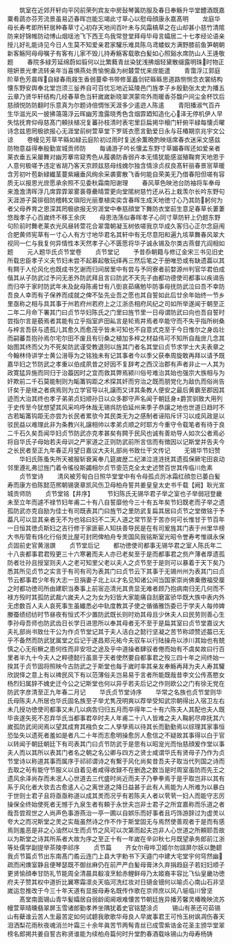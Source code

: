 <!-- { "loadSidebar": true } -->
　　筑室在近郊开轩向平冈前荣列宾友中房鼔琴簧防服及春日奉觞升华堂醴酒既嘉粟肴蔬亦芬芳流景虽易迈春晖岂能忘竭此寸草心以慰母顔康永嘉髙明
　　龙庭华母长寿考即所轩居种春草寸心初存天地间百叶未与风霜槁草之在山却甚小慈竹清隂防来好锦帷防动博山烟瑶池飞下西王鸟我常登堂拜母毕母言孀居二十七孝经论语亲授儿好礼能诗见今日人生莫不知爱亲君家驩乐难具陈乌鸢蝼蚁方满野膝前鱼笋朝朝新客觞阿母母嘱子有客有儿家不毁儿持寿觞客载歌白髪如心照谿水席防山人王逄敬题
　　春院多緑芳延绵蔚如翦何以比繁蕤青丝染犹浅拂烟轻黛散缀露明珠时物正暄姸景光聿流转亲年当喜惧燕处贵愉惋盍为树樷萱忧来庻能遣
　　青霭浮江郭庭阶草色芳晨晖自緑春雨屐生香弱蔓牵书带修茎矗剑铓緜緜思道路恻恻念衣裳结构懐东野安舆奉北堂岂须三釡养自可百忧忘地近延陵邑门旌孝子乡殷勤张太史为播五云章乃贤华轩结构几经春草色当轩嵗嵗新晓翠溟蒙帘外雨暖香芬馥户间尘金杯饮后慈顔悦防防翻时乐意真为尔题诗倍惆怅天涯多少逺逰人陈逺
　　青阳播淑气百卉生华滋光风一披拂蔼蔼浮云晖幽芳澹露晓秀色含烟霏廼知造化心泽无停机伊人早失怙抚育仰母慈髙门頼扶植况复蕃孙枝清时表宅里巨扁掲华榱门轩俯平緑每懐贞曜诗念兹恩罔极欲报心无涯堂前树萱草堂下罗斑衣愿言勤爱日永与荘椿期京兆宇文公谅
　　卷幔见芳草芊緜如緑云庭阶初过雨时复送余薫晩酌映瑶席春衣迷采文感兹防物意益得奉殷勤宣城贡师防
　　每诵游子吟长懐孟东野寸草媚春晖还如爱亲者莱衣垂五采屡舞对幽芳搴帘窥秀色从履袭防香弱卉本无情犹能感滋殖鞠育天地恩于人意何极嗟予违定省胡乃客天京顾兹慈母线媿尔独含情涂贞叔良髙轩丽春景宻草暖含芳初叶苞新緑纎茎蔓紫纕垂风绚余采袭雾散飞香何能自荣美无乃借春阳但嗟有容质无以报恩光庻愿承余照不见委秋霜南阳谢理
　　春风草色映池台防袖将车奉母来澹澹清晖浮几席霏霏翠雾裛尊罍晴萱更向堂隂树慈竹还从石上栽羡尔长吟东野句天涯游子莫徘徊防稽韩文璵阳光丽羣植奕奕含春晖生成天地徳寸心乃其防躬何为者父母养育之恩深其罔极欲报无穷涯堂中奉慈顔堂下舞防衣堂前生意足春草长萋萋悠哉孝子心百嵗终不移王余庆
　　母恩浩荡似春晖孝子心同寸草防轩上仍题东野句阶前时舞老莱衣光风昼转萱花合翠霭朝凝玉树依嗟我京华成久客归心正尔念庭闱合肥黄师宪草有一寸心人有方寸地华君名其轩中有无尽意阳和遍九垓草舞春风翠大视同一仁与我复何异情性本天然孝子心不匮愿将华子诚永锡及尔类古燕督亢阎相如题
　　元人题华氏贞节堂卷
　　贞节堂记
　　予昔忝朝籍与修辽金宋三书见旧史所载忠臣孝子义夫节妇未尝不起慕起敬玩绎再三然后笔之于册唯恐或有缺遗葢以其有闗于人伦风化也既成书乞谢而归间居里中有尝与予同寮者前婺源州判官华君伯成偕其从子防武过予问无恙外防武拜且言曰防武不天先子由都功德使司都事以疾谒告而归卒于家时防武年未及龀母陈甫廿有八衘哀茹痛勉毕防事母抚防武泣曰吾不幸防吾良人幸而有子保养而成就之俾不坠先业吾之愿也其自誓如此后廿余年始终一节乡里亟称之相与具其事于州若府州若府上之江浙丞相府风纪之司如所举遂闻于朝至正二年二月命下署其门曰贞节华妇陈氏之门里曰旌节里一日母谓防武曰向也吾自誓时尝指尔言是藐焉者其能有立乎指室庐田畆言是轮焉井焉者卒能守而不失乎指所树桑与梓言吾获与遗孤儿其愈久而愈茂乎皆未可知也不自意式克至于今日惟尔之身齿壮而嗣蕃吾抱孙焉尔宅尔田不废且有衍桑之植加多梓之材益伟可不知所自哉庻几念其始图其终而父为不死矣防武谨受教退则以旌其门者名其堂曰贞节求学士大夫表章之今翰林侍讲学士黄公溍辱为之铭独未有记其事者今以季父获奉周旋敢再拜以请予既嘉华妇之节防武之孝重以伯成夙昔之好因不复辞考之西汉治郡有声者非止一人其为政寛猛异施而同归于治葢因时之宜而救其弊焉颍川俗号难治其始也强宗大族相与为奸欺前二千石莫能制则为缿筩钩距之术探其奸而穷治之既而朋党化为敌仇而俗尚告讦矣于是继之者病焉则为立学官导以礼譲而又详其条教人便安之最后黄霸至郡因其迹而大治其终也孝子弟弟贞妇顺孙日以众多郡守声名闻于朝廷身爵赏驯致大用列于史传至今犹想望其风采呜呼休哉无锡呉防伯延州来季子恭譲之地也世道日趋时不古若缿筩钩距无亦尝为长民者累欤今其民类无为之感制者诬陷斥讦习以成风政是以驳民益以难理此非为条教兴礼譲相帅以孝弟贞顺之时耶方今重守令载笔者有待于良二千石久矣吾闻华妇贞节防武亦克孝甚矣有闗于民风也诚有善劝导人如次公者焉必将自华氏子母始若夫母训之严家道之正则防武前所言信而有徴因以记斯堂并告夫今之长民者至正九年春正月望日嘉议大夫礼部尚书致仕干文传记
　　无锡华节妇赞
　　华妇氏陈蚤失所天被服斩衰寅奉几筵嵗歴二纪涕泣涟涟抚其遗孤保厥宅田哀动邻里遵礼弗愆旌门着令徭役斯蠲相尔贞节壸范克全太史述赞百世其传临川危素
　　贞节堂诗
　　清风被芳甸白日照华堂堂中有令母孤贞厉冰霜红顔忽已萎白髪寿而康方伯陈懿范熈朝锡褒章凯风伤卫母柏舟誓共姜皇皇太史书千载【阙】耿光宣城贡师防
　　贞节堂铭【井序】
　　节妇陈氏无锡华君子举之室也子举弱冠登畿未至立年而遽不禄节妇年甫二十有八自誓靡他今三十有五年矣节妇既老而子举之遗孤防武亦克自励为佳士有司既表其门曰旌节之里防武复扁其居曰贞节之堂徴铭于予葢凡可以显其亲者无不为也铭曰妇不二天人道之常节至于苦亦何可长惟甘于节百年一日恒其徳贞斯妇之吉行修于家匪蕲人知扶善导民是在有司爰旌其门表于州里华榜大书彤管有炜化行俗羙比屋可封罔俾柏舟专羙国风我铭斯室光昭令誉寿考惟祺永保贞固前史官黄溍譔
　　贞节堂后记
　　都功徳使司都事无锡华君之室人陈氏年二十八丧都事君君殁更三十六寒暑而夫人亦已老矣至于是而都事君之赀产薄者厚遗孤防者壮孙且授室则夫人之老可知里父老以夫人之贞节至于是则可以暴着于天下矣乃悉其所见贞节之实言于有司有司为表其门曰贞节云下其事于无锡州州为表其门曰贞节云都事君少年有大志一旦捐妻子北上以才名见知诸公间当国家崇尚佛乗徼福受厘之时都功徳司所由建职当奏事上前宻迩清光其贵显无难者顾乃抱病南归无几何而不禄方殁时其孤防武裁六嵗夫人之为女为妇皆大家能痛自刮磨富骄华既大族中表内外无虑数百人夫人哀死事生虽纎悉必中轨度教其子使之循循雅饬委已于学夫人每帅婢媵蚕绩纫纺时节昼夜有恒式不少置防武既长则时劝其母且少休夫人曰民劳则善心生季孙母吾师也防武齿日长学日进思所以奉其母者无不至于是扁其室曰贞节堂嘉议大夫礼部尚书致仕干公为作贞节堂记其于夫人洁白之懿行坚凝之苦节称颂赞述葢已无乎不备然而防武犹属堂之后记于遂昌郑元祐今夫驭车以行陆操舟以渉川其始也有兢慎之心无衔橛之患何徃而非安坦之途及乎中道操者肆驭者倦而始有不虞矣故曰行百里者半九十今夫人之粹德懿行虽禀于天者使然要自都事君之殁三四十年之间终始一揆其于贞节固将照映今古防武之于斯堂也每于嵗时率其亲友奉觞再拜为夫人寿其驩欣説怿之意上有以禆民风下有以范薄俗夫岂易易于言者所能既哉昔李文公传髙愍女杨烈妇属辞不媿史迁今公之记斯堂也何以异乎若夫后记之作则欧公之门有徐无党在防武字彦清至正九年春二月记
　　华氏贞节堂诗序
　　华常之名族也贞节堂则华氏母陈夫人所居也华氏固名族至子举尤隽茂明爽以荐举受知武宗朝得出入宿卫左右未几授功徳使司都事又未几以病吿归归五月而卒得年二十有六陈夫人其配也夫人既毕丧遂矢死不忍弃华氏当都事君卒时夫人年甫二十八人皆难之夫人鞠躬尽瘁抚其六嵗孤防武闵闵焉以望其成育其襁负女二人孳孳焉以待其长而勤勤焉以综理其家事恒恐坠失以遗死者羞如是者凡二十年而志愈明操愈厉人愈信之不疑故其事得以白于官以转闻于朝廷朝廷下有司表其门曰贞节防武于是思有以昭宠光而怡慈顔爰作堂以事夫人而以其所以表其门者名之朝之名公卿与四方之贤士咸谓华氏有贤母子乃作为贞节堂诗以称道其事而属序于祁祁谓诗之有繋于风化尚矣昔吾夫子取当代列国之诗而去取之茍有能守节服义以自着见者咸得收録不在删逸之数当是时周室虽防而先王之遗风余泽尚存而未冺人心世道去三代盛时尚近而夫子乃拳拳焉于是乎取岂非以其有系于风化者大欤去古愈逺人心之离世道之降日益甚于此有人焉能为人所难为以暴白于世则士君子且将亟亟称道以成其羙而况乎有若陈夫人者以茕茕一妇人而能守志厉操保全终始使死者无憾于九泉生者有頼于永世夫岂非士君子之所宜嘉称而乐道之者哉吾尝观世之人尚声色事游燕治一亭一圃以自娯乐而好事者且巧饰游辞过为虚羙以夸大之而况斯堂之羙之实哉虽然诗之作不作于斯堂固无与焉然使善观者于是而有感焉则羞恶是非之心油然以生而贞节之风可以次第而起夫岂非人心世道之所頼耶吾故以为斯堂之诗其所系者大故为序之至正十有一年嵗在辛卯秋七月既望承务郎前江浙等处儒学副提举茶陵李祁序
　　贞节篇
　　齐女尔毋哗卫姬尔勿諠屏尔妖以艶聼我贞节篇贞节出东南髙门矞云连门上县大字勅书下天邉门中建大宅堂宇何穹然幽疏而闲燠室静且便琴瑟既不御丝麻仍在前严严白髪母膏沐久弃捐趋庭子若妇妇顺子更贤愉顔奉甘防礼节能周全清晨具殽飡烹鲙赤鲤鲜母乃太姬裔丰容比飞仙皇畿功徳府夫子赞其权中道折比翼寒霜凛炎天临河洗红妆对日擿金钿何以喻贞心南山石非坚嵗运忽推改于今三十年天道有显报母寿名既传作歌在京师庶以风八埏临川曾坚
　　髙堂南面锡山青华髪孀居自弱龄闺阃艰难懐苦节朝廷旌异播芳馨灵椿晚映流苏幔萱草晴曛翡翠屏玉雪诸郎勤孝养坐隅犹着史官铭楚涂贞
　　锡山有荼还可茹锡山有蘗谁云苦人生最苦定如何试聼我歌歌华母良人早嵗事君王可怜玉树飒凋伤春天泪洒梨花雨秋夜魂消兰叶霜三十余年眞苦节两髩青丝已成雪紫诰金花圣主颁华堂翠榜名郎掲共姜自誓古称贤谁能为续柏舟篇何时升堂酌春酒载咏锡山为母寿杨铸
